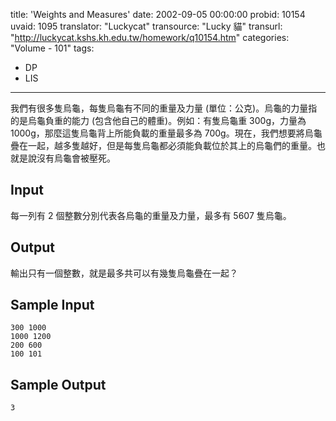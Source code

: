 title: 'Weights and Measures'
date: 2002-09-05 00:00:00
probid: 10154
uvaid: 1095
translator: "Luckycat"
transource: "Lucky 貓"
transurl: "http://luckycat.kshs.kh.edu.tw/homework/q10154.htm"
categories: "Volume - 101"
tags:
- DP
- LIS
---

我們有很多隻烏龜，每隻烏龜有不同的重量及力量 (單位：公克)。烏龜的力量指的是烏龜負重的能力 (包含他自己的體重)。例如：有隻烏龜重 300g，力量為 1000g，那麼這隻烏龜背上所能負載的重量最多為 700g。現在，我們想要將烏龜疊在一起，越多隻越好，但是每隻烏龜都必須能負載位於其上的烏龜們的重量。也就是說沒有烏龜會被壓死。

## Input ##

每一列有 2 個整數分別代表各烏龜的重量及力量，最多有 5607 隻烏龜。

## Output ##

輸出只有一個整數，就是最多共可以有幾隻烏龜疊在一起？

## Sample Input ##

	300 1000
	1000 1200
	200 600
	100 101

## Sample Output ##

	3